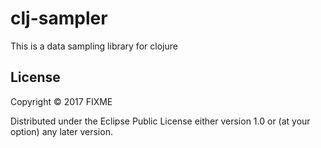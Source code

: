 # clj-sampler

This is a data sampling library for clojure

## License

Copyright © 2017 FIXME

Distributed under the Eclipse Public License either version 1.0 or (at
your option) any later version.
